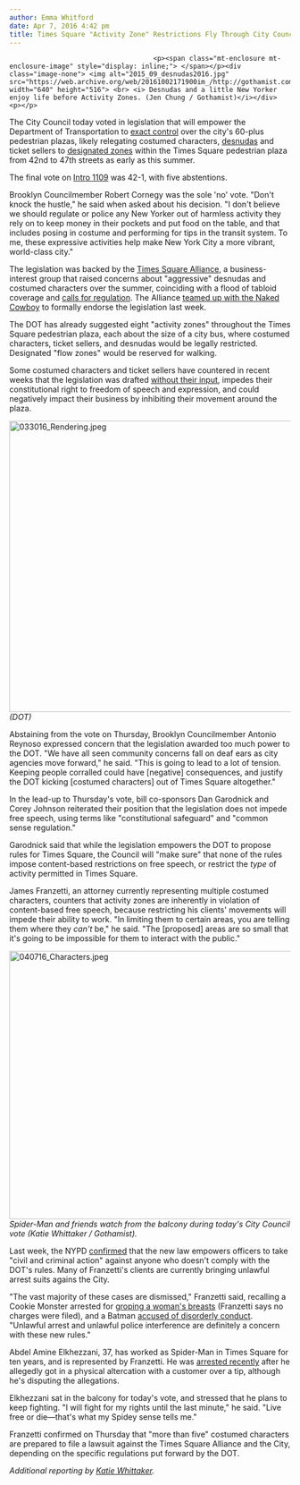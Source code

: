 ```yaml
---
author: Emma Whitford
date: Apr 7, 2016 4:42 pm
title: Times Square "Activity Zone" Restrictions Fly Through City Council
---
```


	
										<p><span class="mt-enclosure mt-enclosure-image" style="display: inline;"> </span></p><div class="image-none"> <img alt="2015_09_desnudas2016.jpg" src="https://web.archive.org/web/20161002171900im_/http://gothamist.com/attachments/nyc_arts_john/2015_09_desnudas2016.jpg" width="640" height="516"> <br> <i> Desnudas and a little New Yorker enjoy life before Activity Zones. (Jen Chung / Gothamist)</i></div> <p></p>

<p>The City Council today voted in legislation that will empower the Department of Transportation to <a href="https://web.archive.org/web/20161002171900/http://gothamist.com/2016/03/29/first_they_came_for_the_creepies.php">exact control</a> over the city&apos;s 60-plus pedestrian plazas, likely relegating costumed characters, <a href="https://web.archive.org/web/20161002171900/http://gothamist.com/tags/desnudas">desnudas</a> and ticket sellers to <a href="https://web.archive.org/web/20161002171900/http://gothamist.com/2016/03/30/times_square_so_quirky_yay.php">designated zones</a> within the Times Square pedestrian plaza from 42nd to 47th streets as early as this summer. </p>

<p>The final vote on <a href="https://web.archive.org/web/20161002171900/http://legistar.council.nyc.gov/LegislationDetail.aspx?ID=2597317&amp;GUID=56AB0593-7AB9-4595-BED3-FB292E6E1FC6&amp;Options=ID|Text|&amp;Search=1109">Intro 1109</a> was 42-1, with five abstentions.</p>

<p>Brooklyn Councilmember Robert Cornegy was the sole &apos;no&apos; vote. &quot;Don&apos;t knock the hustle,&quot; he said when asked about his decision. &quot;I don&apos;t believe we should regulate or police any New Yorker out of harmless activity they rely on to keep money in their pockets and put food on the table, and that includes posing in costume and performing for tips in the transit system. To me, these expressive activities help make New York City a more vibrant, world-class city.&quot;</p>

<p>The legislation was backed by the <a href="https://web.archive.org/web/20161002171900/http://www.timessquarenyc.org/index.aspx">Times Square Alliance</a>, a business-interest group that raised concerns about &quot;aggressive&quot; desnudas and costumed characters over the summer, coinciding with a flood of tabloid coverage and <a href="https://web.archive.org/web/20161002171900/http://gothamist.com/2015/09/11/times_square_freedom_zones.php">calls for regulation</a>. The Alliance <a href="https://web.archive.org/web/20161002171900/http://gothamist.com/2016/03/28/times_square_disney_crackdown.php">teamed up with the Naked Cowboy</a> to formally endorse the legislation last week. </p>

<p>The DOT has already suggested eight &quot;activity zones&quot; throughout the Times Square pedestrian plaza, each about the size of a city bus, where costumed characters, ticket sellers, and desnudas would be legally restricted. Designated &quot;flow zones&quot; would be reserved for walking.</p>

<p>Some costumed characters and ticket sellers have countered in recent weeks that the legislation was drafted <a href="https://web.archive.org/web/20161002171900/http://gothamist.com/2016/04/06/council_times_square_character.php">without their input</a>, impedes their constitutional right to freedom of speech and expression, and could negatively impact their business by inhibiting their movement around the plaza.</p>

<p><span class="mt-enclosure mt-enclosure-image" style="display: inline;"> </span></p><div class="image-none"> <img alt="033016_Rendering.jpeg" src="https://web.archive.org/web/20161002171900im_/http://gothamist.com/attachments/nyc_ewhitford/033016_Rendering.jpeg" width="640" height="521"> <br> <i> (DOT)</i></div> <p></p>

<p>Abstaining from the vote on Thursday, Brooklyn Councilmember Antonio Reynoso expressed concern that the legislation awarded too much power to the DOT. &quot;We have all seen community concerns fall on deaf ears as city agencies move forward,&quot; he said. &quot;This is going to lead to a lot of tension. Keeping people corralled could have [negative] consequences, and justify the DOT kicking [costumed characters] out of Times Square altogether.&quot; </p>

<p>In the lead-up to Thursday&apos;s vote, bill co-sponsors Dan Garodnick and Corey Johnson reiterated their position that the legislation does not impede free speech, using terms like &quot;constitutional safeguard&quot; and &quot;common sense regulation.&quot; </p>

<p>Garodnick said that while the legislation empowers the DOT to propose rules for Times Square, the Council will &quot;make sure&quot; that none of the rules impose content-based restrictions on free speech, or restrict the <em>type</em> of activity permitted in Times Square. </p>

<p>James Franzetti, an attorney currently representing multiple costumed characters, counters that activity zones are inherently in violation of content-based free speech, because restricting his clients&apos; movements will impede their ability to work. &quot;In limiting them to certain areas, you are telling them where they <em>can&apos;t</em> be,&quot; he said. &quot;The [proposed] areas are so small that it&apos;s going to be impossible for them to interact with the public.&quot;  </p>

<p><span class="mt-enclosure mt-enclosure-image" style="display: inline;"> </span></p><div class="image-none"> <img alt="040716_Characters.jpeg" src="https://web.archive.org/web/20161002171900im_/http://gothamist.com/attachments/nyc_ewhitford/040716_Characters.jpeg" width="640" height="480"> <br> <i> Spider-Man and friends watch from the balcony during today&apos;s City Council vote (Katie Whittaker / Gothamist). </i></div> <p></p>

<p>Last week, the NYPD <a href="https://web.archive.org/web/20161002171900/http://gothamist.com/2016/03/30/joker_times_square_costumes.php">confirmed</a> that the new law empowers officers to take &quot;civil and criminal action&quot; against anyone who doesn&apos;t comply with the DOT&apos;s rules. Many of Franzetti&apos;s clients are currently bringing unlawful arrest suits agains the City.</p>

<p>&quot;The vast majority of these cases are dismissed,&quot; Franzetti said, recalling a Cookie Monster arrested for <a href="https://web.archive.org/web/20161002171900/http://gothamist.com/2015/04/14/cookie_monster_gropes_teen.php">groping a woman&apos;s breasts</a> (Franzetti says no charges were filed), and a Batman <a href="https://web.archive.org/web/20161002171900/http://gothamist.com/2016/02/10/dark_night_returns_to_court.php">accused of disorderly conduct</a>. &quot;Unlawful arrest and unlawful police interference are definitely a concern with these new rules.&quot; </p>

<p>Abdel Amine Elkhezzani, 37, has worked as Spider-Man in Times Square for ten years, and is represented by Franzetti. He was <a href="https://web.archive.org/web/20161002171900/http://gothamist.com/2016/03/27/times_square_spider-man_arrested_fo.php">arrested recently</a> after he allegedly got in a physical altercation with a customer over a tip, although he&apos;s disputing the allegations. </p>

<p>Elkhezzani sat in the balcony for today&apos;s vote, and stressed that he plans to keep fighting. &quot;I will fight for my rights until the last minute,&quot; he said. &quot;Live free or die&#x2014;that&apos;s what my Spidey sense tells me.&quot; </p>

<p>Franzetti confirmed on Thursday that &quot;more than five&quot; costumed characters are prepared to file a lawsuit against the Times Square Alliance and the City, depending on the specific regulations put forward by the DOT. </p>

<p><em>Additional reporting by <a href="https://web.archive.org/web/20161002171900/http://www.twitter.com/kaywhitty7">Katie Whittaker</a>.</em></p>					
										
									
				